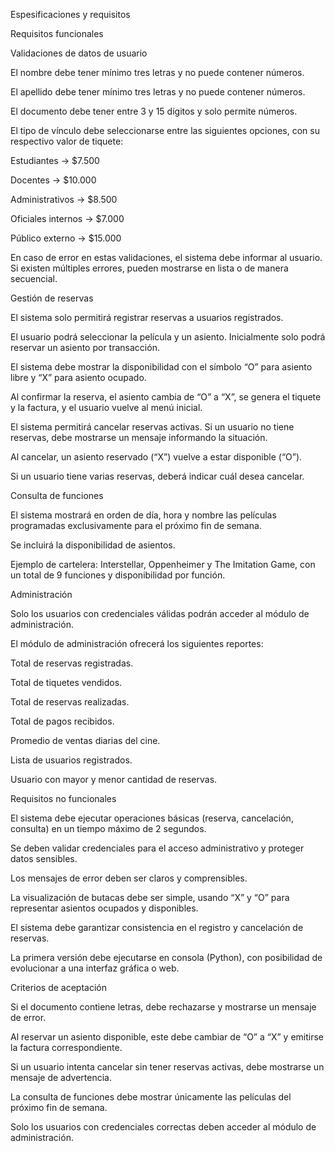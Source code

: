 Espesificaciones y requisitos

Requisitos funcionales

Validaciones de datos de usuario

El nombre debe tener mínimo tres letras y no puede contener números.

El apellido debe tener mínimo tres letras y no puede contener números.

El documento debe tener entre 3 y 15 dígitos y solo permite números.

El tipo de vínculo debe seleccionarse entre las siguientes opciones, con su respectivo valor de tiquete:

Estudiantes → $7.500

Docentes → $10.000

Administrativos → $8.500

Oficiales internos → $7.000

Público externo → $15.000

En caso de error en estas validaciones, el sistema debe informar al usuario. Si existen múltiples errores, pueden mostrarse en lista o de manera secuencial.

Gestión de reservas

El sistema solo permitirá registrar reservas a usuarios registrados.

El usuario podrá seleccionar la película y un asiento. Inicialmente solo podrá reservar un asiento por transacción.

El sistema debe mostrar la disponibilidad con el símbolo “O” para asiento libre y “X” para asiento ocupado.

Al confirmar la reserva, el asiento cambia de “O” a “X”, se genera el tiquete y la factura, y el usuario vuelve al menú inicial.

El sistema permitirá cancelar reservas activas. Si un usuario no tiene reservas, debe mostrarse un mensaje informando la situación.

Al cancelar, un asiento reservado (“X”) vuelve a estar disponible (“O”).

Si un usuario tiene varias reservas, deberá indicar cuál desea cancelar.

Consulta de funciones

El sistema mostrará en orden de día, hora y nombre las películas programadas exclusivamente para el próximo fin de semana.

Se incluirá la disponibilidad de asientos.

Ejemplo de cartelera: Interstellar, Oppenheimer y The Imitation Game, con un total de 9 funciones y disponibilidad por función.

Administración

Solo los usuarios con credenciales válidas podrán acceder al módulo de administración.

El módulo de administración ofrecerá los siguientes reportes:

Total de reservas registradas.

Total de tiquetes vendidos.

Total de reservas realizadas.

Total de pagos recibidos.

Promedio de ventas diarias del cine.

Lista de usuarios registrados.

Usuario con mayor y menor cantidad de reservas.

Requisitos no funcionales

El sistema debe ejecutar operaciones básicas (reserva, cancelación, consulta) en un tiempo máximo de 2 segundos.

Se deben validar credenciales para el acceso administrativo y proteger datos sensibles.

Los mensajes de error deben ser claros y comprensibles.

La visualización de butacas debe ser simple, usando “X” y “O” para representar asientos ocupados y disponibles.

El sistema debe garantizar consistencia en el registro y cancelación de reservas.

La primera versión debe ejecutarse en consola (Python), con posibilidad de evolucionar a una interfaz gráfica o web.

Criterios de aceptación

Si el documento contiene letras, debe rechazarse y mostrarse un mensaje de error.

Al reservar un asiento disponible, este debe cambiar de “O” a “X” y emitirse la factura correspondiente.

Si un usuario intenta cancelar sin tener reservas activas, debe mostrarse un mensaje de advertencia.

La consulta de funciones debe mostrar únicamente las películas del próximo fin de semana.

Solo los usuarios con credenciales correctas deben acceder al módulo de administración.
